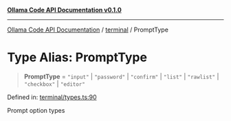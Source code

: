[**Ollama Code API Documentation v0.1.0**](../../README.md)

***

[Ollama Code API Documentation](../../modules.md) / [terminal](../README.md) / PromptType

# Type Alias: PromptType

> **PromptType** = `"input"` \| `"password"` \| `"confirm"` \| `"list"` \| `"rawlist"` \| `"checkbox"` \| `"editor"`

Defined in: [terminal/types.ts:90](https://github.com/erichchampion/ollama-code/blob/71525b68c65a1139d08d5a868e15d1644edd30d9/ollama-code/src/terminal/types.ts#L90)

Prompt option types
